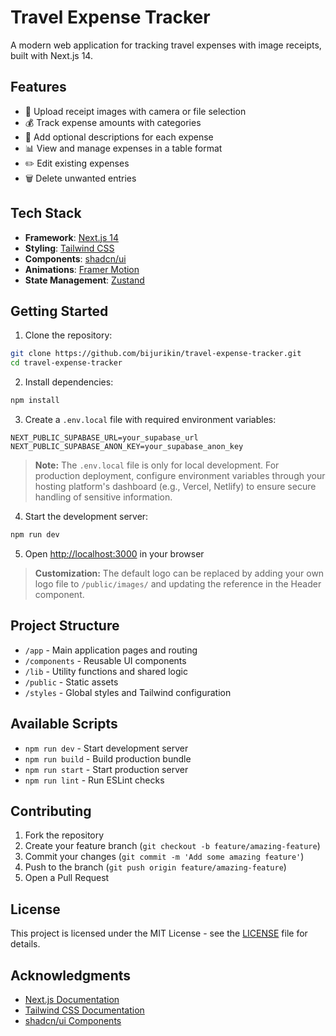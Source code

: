 # Travel Expense Tracker

A modern web application for tracking travel expenses with image receipts, built with Next.js 14.

## Features

- 📸 Upload receipt images with camera or file selection
- 💰 Track expense amounts with categories
- 📝 Add optional descriptions for each expense
- 📊 View and manage expenses in a table format
- ✏️ Edit existing expenses
- 🗑️ Delete unwanted entries

## Tech Stack

- **Framework**: [Next.js 14](https://nextjs.org)
- **Styling**: [Tailwind CSS](https://tailwindcss.com)
- **Components**: [shadcn/ui](https://ui.shadcn.com)
- **Animations**: [Framer Motion](https://framer.com/motion)
- **State Management**: [Zustand](https://zustand-demo.pmnd.rs)

## Getting Started

1. Clone the repository:
```bash
git clone https://github.com/bijurikin/travel-expense-tracker.git
cd travel-expense-tracker
```

2. Install dependencies:
```bash
npm install
```

3. Create a `.env.local` file with required environment variables:
```env
NEXT_PUBLIC_SUPABASE_URL=your_supabase_url
NEXT_PUBLIC_SUPABASE_ANON_KEY=your_supabase_anon_key
```

> **Note:** The `.env.local` file is only for local development. For production deployment, configure environment variables through your hosting platform's dashboard (e.g., Vercel, Netlify) to ensure secure handling of sensitive information.

4. Start the development server:
```bash
npm run dev
```

5. Open [http://localhost:3000](http://localhost:3000) in your browser

> **Customization:** The default logo can be replaced by adding your own logo file to `/public/images/` and updating the reference in the Header component.

## Project Structure

- `/app` - Main application pages and routing
- `/components` - Reusable UI components
- `/lib` - Utility functions and shared logic
- `/public` - Static assets
- `/styles` - Global styles and Tailwind configuration

## Available Scripts

- `npm run dev` - Start development server
- `npm run build` - Build production bundle
- `npm run start` - Start production server
- `npm run lint` - Run ESLint checks

## Contributing

1. Fork the repository
2. Create your feature branch (`git checkout -b feature/amazing-feature`)
3. Commit your changes (`git commit -m 'Add some amazing feature'`)
4. Push to the branch (`git push origin feature/amazing-feature`)
5. Open a Pull Request

## License

This project is licensed under the MIT License - see the [LICENSE](LICENSE) file for details.

## Acknowledgments

- [Next.js Documentation](https://nextjs.org/docs)
- [Tailwind CSS Documentation](https://tailwindcss.com/docs)
- [shadcn/ui Components](https://ui.shadcn.com)
